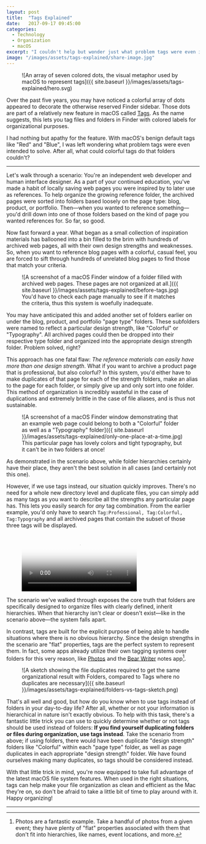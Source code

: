 ```yaml
---
layout: post
title:  "Tags Explained"
date:   2017-09-17 09:45:00
categories:
  - Technology
  - Organization
  - macOS
excerpt: "I couldn't help but wonder just what problem tags were even intended to solve. After all, what could colorful tags do that folders couldn't?"
image: "/images/assets/tags-explained/share-image.jpg"
---
```


<figure markdown="1" class="inline">
![An array of seven colored dots, the visual metaphor used by macOS to represent tags]({{ site.baseurl }}/images/assets/tags-explained/hero.svg)
</figure>

Over the past five years, you may have noticed a colorful array of dots appeared to decorate the otherwise reserved Finder sidebar. Those dots are part of a relatively new feature in macOS called [Tags](https://support.apple.com/en-us/HT202754). As the name suggests, this lets you tag files and folders in Finder with colored labels for organizational purposes.

I had nothing but apathy for the feature. With macOS's benign default tags like "Red" and "Blue", I was left wondering what problem tags were even intended to solve. After all, what could colorful tags do that folders couldn't?

<!--break-->

------

Let's walk through a scenario: You're an independent web developer and human interface designer. As a part of your continued education, you've made a habit of locally saving web pages you were inspired by to later use as references. To help organize the growing reference folder, the archived pages were sorted into folders based loosely on the page type: blog, product, or portfolio. Then&mdash;when you wanted to reference something&mdash;you'd drill down into one of those folders based on the kind of page you wanted references for. So far, so good.

Now fast forward a year. What began as a small collection of inspiration materials has ballooned into a bin filled to the brim with hundreds of archived web pages, all with their own design strengths and weaknesses. So, when you want to reference blog pages with a colorful, casual feel, you are forced to sift through hundreds of unrelated blog pages to find those that match your criteria.

<figure markdown="1" class="edge-to-edge medium macos-window-screenshot">
![A screenshot of a macOS Finder window of a folder filled with archived web pages. These pages are not organized at all.]({{ site.baseurl }}/images/assets/tags-explained/before-tags.jpg)
<figcaption>
You'd have to check each page manually to see if it matches the criteria, thus this system is woefully inadequate.
</figcaption>
</figure>

You may have anticipated this and added another set of folders earlier on under the blog, product, and portfolio "page type" folders. These subfolders were named to reflect a particular design strength, like "Colorful" or "Typography". All archived pages could then be dropped into their respective type folder and organized into the appropriate design strength folder. Problem solved, right?

This approach has one fatal flaw: *The reference materials can easily have more than one design strength*. What if you want to archive a product page that is professional, but also colorful? In this system, you'd either have to make duplicates of that page for each of the strength folders, make an alias to the page for each folder, or simply give up and only sort into one folder. This method of organization is incredibly wasteful in the case of duplications and extremely brittle in the case of file aliases, and is thus not sustainable.

<figure markdown="1" class="edge-to-edge medium macos-window-screenshot">
![A screenshot of a macOS Finder window demonstrating that an example web page could belong to both a "Colorful" folder as well as a "Typography" folder]({{ site.baseurl }}/images/assets/tags-explained/only-one-place-at-a-time.jpg)
<figcaption>
This particular page has lovely colors and tight typography, but it can't be in two folders at once!
</figcaption>
</figure>

As demonstrated in the scenario above, while folder hierarchies certainly have their place, they aren't the best solution in all cases (and certainly not this one).

However, if we use tags instead, our situation quickly improves. There's no need for a whole new directory level and duplicate files, you can simply add as many tags as you want to describe all the strengths any particular page has. This lets you easily search for *any* tag combination. From the earlier example, you'd only have to search `Tag:Professional, Tag:Colorful, Tag:Typography` and all archived pages that contain the subset of those three tags will be displayed.

<figure markdown="1" class="edge-to-edge medium macos-window-screenshot">
<p>
<video controls preload="metadata" poster="/videos/assets/tags-explained/tag-searching-poster.jpg" alt="A video of a macOS Finder window containing a folder filled with tagged web pages. The video depicts a user searching for web pages by the tags 'Professional', 'Colorful' and 'Typography'">
	<source src="/videos/assets/tags-explained/tag-searching.mp4" type="video/mp4">
	<source src="/videos/assets/tags-explained/tag-searching.webm" type="video/webm">
	<source src="/videos/assets/tags-explained/tag-searching.ogv" type="video/ogg">
	[HTML5 video tag not supported by your browser]
</video>
</p>
</figure>

The scenario we've walked through exposes the core truth that folders are specifically designed to organize files with clearly defined, inherit hierarchies. When that hierarchy isn't clear or doesn't exist&mdash;like in the scenario above&mdash;the system falls apart.

In contrast, tags are built for the explicit purpose of being able to handle situations where there is no obvious hierarchy. Since the design strengths in the scenario are "flat" properties, tags are the perfect system to represent them. In fact, some apps already utilize their own tagging systems over folders for this very reason, like [Photos](#TODO) and the [Bear Writer](http://www.bear-writer.com) notes app[^photo-organization].

<figure markdown="1" class="edge-to-edge medium">
![A sketch showing the file duplicates required to get the same organizational result with Folders, compared to Tags where no duplicates are necessary]({{ site.baseurl }}/images/assets/tags-explained/folders-vs-tags-sketch.png)
</figure>

That's all well and good, but how do you know when to use tags instead of folders in your day-to-day life? After all, whether or not your information is hierarchical in nature isn't exactly obvious. To help with this task, there's a fantastic little trick you can use to quickly determine whether or not tags should be used instead of folders: __If you find yourself duplicating folders or files during organization, use tags instead__. Take the scenario from above; if using folders, there would have been duplicate "design strength" folders like "Colorful" within each "page type" folder, as well as page duplicates in each appropriate "design strength" folder. We have found ourselves making many duplicates, so tags should be considered instead.

With that little trick in mind, you're now equipped to take full advantage of the latest macOS file system features. When used in the right situations, tags can help make your file organization as clean and efficient as the Mac they're on, so don't be afraid to take a little bit of time to play around with it. Happy organizing!

-----------------

[^photo-organization]: Photos are a fantastic example. Take a handful of photos from a given event; they have plenty of "flat" properties associated with them that don't fit into hierarchies, like names, event locations, and more.